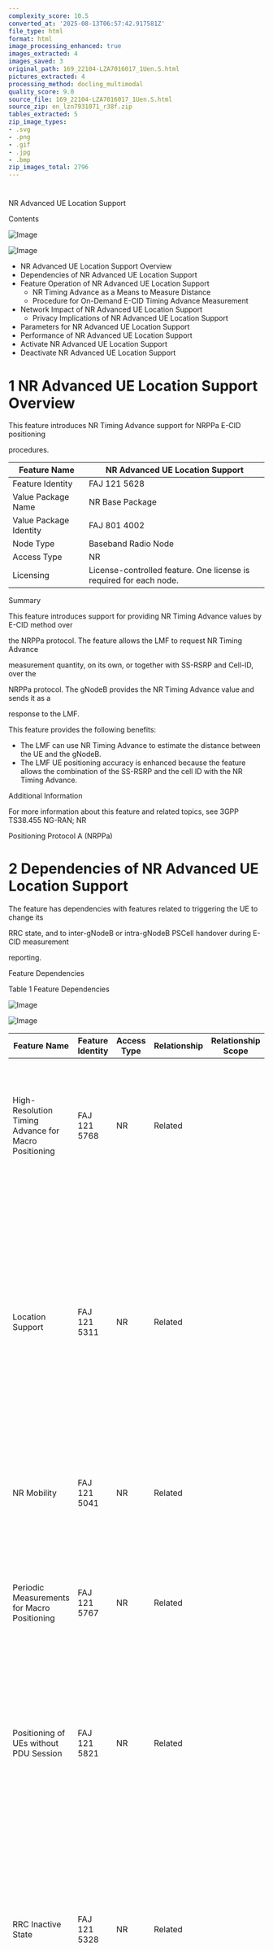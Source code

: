 ```yaml
---
complexity_score: 10.5
converted_at: '2025-08-13T06:57:42.917581Z'
file_type: html
format: html
image_processing_enhanced: true
images_extracted: 4
images_saved: 3
original_path: 169_22104-LZA7016017_1Uen.S.html
pictures_extracted: 4
processing_method: docling_multimodal
quality_score: 9.0
source_file: 169_22104-LZA7016017_1Uen.S.html
source_zip: en_lzn7931071_r38f.zip
tables_extracted: 5
zip_image_types:
- .svg
- .png
- .gif
- .jpg
- .bmp
zip_images_total: 2796
---
```


# 

NR Advanced UE Location Support

Contents

![Image](../images/169_22104-LZA7016017_1Uen.S/additional_3_CP.png)

![Image](../images/169_22104-LZA7016017_1Uen.S/additional_3_CP.png)

- NR Advanced UE Location Support Overview
- Dependencies of NR Advanced UE Location Support
- Feature Operation of NR Advanced UE Location Support
    - NR Timing Advance as a Means to Measure Distance
    - Procedure for On-Demand E-CID Timing Advance Measurement
- Network Impact of NR Advanced UE Location Support
    - Privacy Implications of NR Advanced UE Location Support
- Parameters for NR Advanced UE Location Support
- Performance of NR Advanced UE Location Support
- Activate NR Advanced UE Location Support
- Deactivate NR Advanced UE Location Support

# 1 NR Advanced UE Location Support Overview

This feature introduces NR Timing Advance support for NRPPa E-CID positioning

procedures.

| Feature Name           | NR Advanced UE Location Support                                    |
|------------------------|--------------------------------------------------------------------|
| Feature Identity       | FAJ 121 5628                                                       |
| Value Package Name     | NR Base Package                                                    |
| Value Package Identity | FAJ 801 4002                                                       |
| Node Type              | Baseband Radio Node                                                |
| Access Type            | NR                                                                 |
| Licensing              | License-controlled feature. One license is required for each node. |

Summary

This feature introduces support for providing NR Timing Advance values by E-CID method over

the NRPPa protocol. The feature allows the LMF to request NR Timing Advance

measurement quantity, on its own, or together with SS-RSRP and Cell-ID, over the

NRPPa protocol. The gNodeB provides the NR Timing Advance value and sends it as a

response to the LMF.

This feature provides the following benefits:

- The LMF can use NR Timing Advance to estimate the distance between the UE and the gNodeB.
- The LMF UE positioning accuracy is enhanced because the feature allows the combination of the SS-RSRP and the cell ID with the NR Timing Advance.

Additional Information

For more information about this feature and related topics, see 3GPP TS38.455 NG-RAN; NR

Positioning Protocol A (NRPPa)

# 2 Dependencies of NR Advanced UE Location Support

The feature has dependencies with features related to triggering the UE to change its

RRC state, and to inter-gNodeB or intra-gNodeB PSCell handover during E-CID measurement

reporting.

Feature Dependencies

Table 1   Feature Dependencies

![Image](../images/169_22104-LZA7016017_1Uen.S/additional_3_CP.png)

![Image](../images/169_22104-LZA7016017_1Uen.S/additional_3_CP.png)

| Feature Name                                                                                 | Feature Identity   | Access Type   | Relationship   | Relationship Scope   | Description                                                                                                                                                                                                                                                                                                                                                                                                                                                                                                                                                                         |
|----------------------------------------------------------------------------------------------|--------------------|---------------|----------------|----------------------|-------------------------------------------------------------------------------------------------------------------------------------------------------------------------------------------------------------------------------------------------------------------------------------------------------------------------------------------------------------------------------------------------------------------------------------------------------------------------------------------------------------------------------------------------------------------------------------|
| High-Resolution Timing Advance for Macro                                         Positioning | FAJ 121 5768       | NR            | Related        |                      | The High-Resolution Timing Advance for Macro Positioning feature can             only be operational if the following conditions are met:  The NR Advanced UE Location Support feature is activated.     The value of the NRCellCU.advUePosMode attribute is set to                         other than NONE.                                                                                                                                                                                                                                                                        |
| Location Support                                                                             | FAJ 121 5311       | NR            | Related        |                      | The gNodeB returns the E-CID MEASUREMENT         INITIATION RESPONSE message, which contains any E-CID information that is possible       to fetch, if the E-CID MEASUREMENT INITIATION REQUEST message is received with       the Measurement Quantities IE set to any of the following values:  SS-RSRP     Cell-ID     NR Timing Advance     If both the SS-RSRP and the NR Timing Advance values are received, the SS-RSRP       measurements are started first. When the measurement report with SS-RSRP is received, then NR       Timing Advance is fetched from the gNodeB. |
| NR Mobility                                                                                  | FAJ 121 5041       | NR            | Related        |                      | In case of handover during E-CID measurement reporting, the         E-CID MEASUREMENT INITIATION FAILURE NRPPa message is sent to the LMF.                                                                                                                                                                                                                                                                                                                                                                                                                                          |
| Periodic Measurements for Macro                                         Positioning          | FAJ 121 5767       | NR            | Related        |                      | The Periodic Measurements for Macro Positioning feature can only be operational if the             following conditions are met:  The NR Advanced UE Location Support feature is activated.     The NRCellCU.advUePosMode attribute is set to a value                         other than NONE.     The LMF requests periodic measurements.                                                                                                                                                                                                                                          |
| Positioning of UEs without PDU                                 Session                       | FAJ 121 5821       | NR            | Related        |                      | NR Timing Advance measurements for UEs without PDU Session                                     configuration can only be performed if the following conditions                                     are met:  The Positioning of UEs without PDU Session and the NR                                                 Advanced UE Location Support features are activated                                                 in the same cell.     The LMF requests NR Timing Advance measurements.                                                                                       |
| RRC Inactive State                                                                           | FAJ 121 5328       | NR            | Related        |                      | If the UE changes state to         RRC_INACTIVE during E-CID measurement reporting, the gNodeB sends the         NRPPa E-CID MEASUREMENT INITIATION FAILURE NRPPa message to the LMF.  When the LMF sends the NRPPa E-CID         MEASUREMENT INITIATION REQUEST message to the gNodeB to request measurement for the       UE in RRC_INACTIVE state, the following actions take place:  The gNodeB pages the UE to switch state to RRC_CONNECTED.     The measurements handling is continued.                                                                                      |
| Uplink Angle of Arrival for Macro                                         Positioning        | FAJ 121 5769       | NR            | Related        |                      | The Uplink Angle of Arrival for Macro Positioning feature can only be             operational if the following conditions are met:  The NR Advanced UE Location Support feature is activated.     The value of the NRCellCU.advUePosMode attribute is set to                             ALL.     The LMF requests both uplink AoA and NR Timing Advance measurements.                                                                                                                                                                                                              |
| NR Combined Cell                                                                             | FAJ 121 5554       | NR            | Conflicting    | Cell-level conflict  | NR timing advance for NRPPa E-CID positioning is not             supported for the NR Combined Cell feature.                                                                                                                                                                                                                                                                                                                                                                                                                                                                        |

Hardware

No specific hardware requirements.

Limitations

- Only standalone deployment is supported.
- Periodic reporting of NR Timing Advance is not supported.
- The measurements are only applicable to Low-Band and Mid-Band and reporting of NR Timing Advance is done only for the PCell.
- NR Timing Advance cannot be reported if the UE context is configured without PDU Session.

Network Requirements

It is recommended to use ENM version 23.3 or later to support the

MOM changes introduced by this feature.

The 5GC needs to support the NRPPa protocol version 17.2.0 or later.

# 3 Feature Operation of NR Advanced UE Location Support

The feature introduces support for NR Timing Advance measurement in the E-CID

positioning procedure.

This feature supports the on-demand reporting of the NR Timing Advance value, which can be

used to calculate the distance between the UE and the gNodeB antenna.

## 3.1 NR Timing Advance as a Means to Measure Distance

The NR Timing Advance information used by the gNodeB and the UE to synchronize uplink

transmissions can also be used to locate the UE within the cell.

Figure 1   NR Timing Advance as a Measure of Distance

NR Timing Advance information is used for the following purposes:

- To ensure that the uplink transmissions from all UEs are synchronized when received by the gNodeB.
- To adjust transmission time when received by the UE.

When a UE is far away from the gNodeB, the signal propagation delay increases,

causing transmissions sent by different UEs at the same time to be received by the

gNodeB at different times. Because of this, the distant UE must send transmissions in

advance, so the gNodeB can receive them at the same time. To achieve this, the Timing

Advance value is calculated and sent by the gNodeB to each UE. The Timing Advance value

is continuously adjusted and updated by the gNodeB as UEs move within the cell and their

distance to the gNodeB changes.

TA information can be used to calculate the distance of the UE with the following

formula:

Equation 1   Calculation of Distance between the UE and the gNodeB

For more information, see 3GPP TS 38.33 Version 17.6.0 Release

17.

## 3.2 Procedure for On-Demand E-CID Timing Advance Measurement

The LMF communicates with the gNodeB and the UE to receive the NR Timing Advance

value.

Figure 2   On-Demand Reporting Procedure

1. The LMF sends the NRPPa E-CID MEASUREMENT INITIATION REQUEST message with the Report CharacteristicsIE set to OnDemand to the gNodeB requesting the NR Timing Advance, indicated in the Measurement Quantities Value IE.
2. If the gNodeB rejects the request, it sends back the E-CID MEASUREMENT INITIATION FAILURE message. This can happen for the following reasons: When only the NR Timing Advance value is requested: The Report Characteristics IE is set to Periodic. The NrAdvancedUeLocationSupport license is deactivated. The advUePosMode attribute is set to NONE. No PDU session exists for the UE, and therefore, Cell ID is not received.
3. If the UE is in RRC\_INACTIVE state, the RAN Paging procedure is performed.
4. The gNodeB calculates the absolute Timing Advance value.
5. The gNodeB sends back the E-CID MEASUREMENT INITIATION RESPONSE message containing the NR Timing Advance value to the LMF.

Related Information

Location Support

# 4 Network Impact of NR Advanced UE Location Support

Depending on the network load, performance can decrease.

Capacity and Performance

Depending on the network load, performance can decrease.

Interfaces

No impact.

Other Network Elements

No impact.

## 4.1 Privacy Implications of NR Advanced UE Location Support

This feature allows the LMF to initiate UE measurements for positioning purposes. The

measurement results are reported to the LMF, where the UE positioning is calculated.

The gNodeB provides measurement data to the LMF with messages that can be used to

estimate the location of the target UE. The UE position is defined based on the NR

Timing Advance information.

# 5 Parameters for NR Advanced UE Location Support

The feature introduces a parameter to activate or deactivate the feature at the cell

level.

Table 2   Parameters

| Parameter             | Type       | Description          |
|-----------------------|------------|----------------------|
| NRCellCu.advUePosMode | Introduced | See MOM description. |

# 6 Performance of NR Advanced UE Location Support

The feature has associated PM events and EBS counters.

KPIs

This feature has no associated KPIs.

Counters

This feature uses the

following

EBS counters in the NRCellCU MO class:

- pmEbsEcidMeasInitReqOnDemand
- pmEbsEcidMeasInitRespOnDemand

Events

This feature uses the following PM events:

- CuCpEcidMeasurementInitiationRequest
- CuCpEcidMeasurementInitiationResponse

# 7 Activate NR Advanced UE Location Support

To use the feature, it must be activated following the usual feature activation

procedure.

Prerequisites

- The license key is installed in the node.
- CCTR is active for at least one week before this procedure to collect enough troubleshooting data.

Steps

1. Set the FeatureState.featureState attribute to ACTIVATED in the FeatureState=CXC4012681 MO instance.
2. Set the NRCellCU.advUePosMode attribute to ALL.

After This Task

Keep CCTR active for at least one week after this procedure for continued collection of troubleshooting data.

Related concepts

Feature Operation of NR Advanced UE Location Support

# 8 Deactivate NR Advanced UE Location Support

If the feature is no longer needed, it can be deactivated following the usual

feature deactivation procedure. It must also be deactivated before the activation of any

conflicting feature.

Prerequisites

- CCTR is active for at least one week before this procedure to collect enough troubleshooting data.

Steps

1. Perform one of the following actions: Option Description To disable the feature on a given cell Set the NRCellCU.advUePosMode attribute to NONE. To deactivate the feature on the node Set the FeatureState.featureState attribute to DEACTIVATED in the FeatureState=CXC4012681 MO instance.

After This Task

Keep CCTR active for at least one week after this procedure for continued collection of troubleshooting data.

Related concepts

Feature Operation of NR Advanced UE Location Support